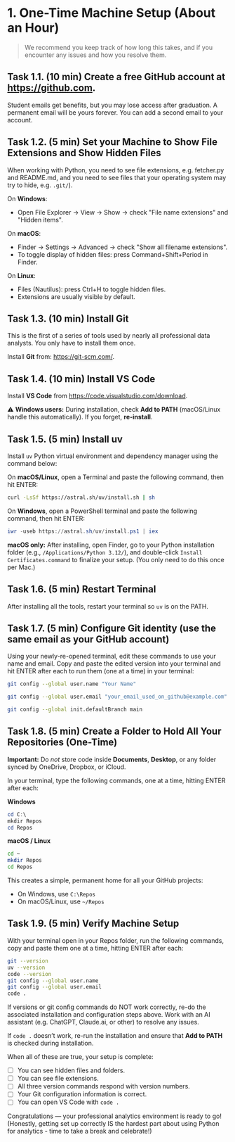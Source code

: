 # 1. One-Time Machine Setup (About an Hour)

> We recommend you keep track of how long this takes, and if you encounter any issues and how you resolve them.

## Task 1.1. (10 min) Create a free GitHub account at <https://github.com>.

Student emails get benefits, but you may lose access after graduation.
A permanent email will be yours forever. You can add a second email to your account.

## Task 1.2. (5 min) Set your Machine to Show File Extensions and Show Hidden Files

When working with Python, you need to see file extensions, e.g. fetcher.py and README.md, and you need to see files that your operating system may try to hide, e.g. `.git/`).

On **Windows**:

- Open File Explorer -> View -> Show -> check "File name extensions" and "Hidden items".

On **macOS**:

- Finder -> Settings -> Advanced -> check "Show all filename extensions".
- To toggle display of hidden files: press Command+Shift+Period in Finder.

On **Linux**:

- Files (Nautilus): press Ctrl+H to toggle hidden files.
- Extensions are usually visible by default.

## Task 1.3. (10 min) Install Git

This is the first of a series of tools used by nearly all professional data analysts.
You only have to install them once.

Install **Git** from: <https://git-scm.com/>.

## Task 1.4. (10 min) Install VS Code

Install **VS Code** from <https://code.visualstudio.com/download>.

⚠️ **Windows users:** During installation, check **Add to PATH** (macOS/Linux handle this automatically).
If you forget, **re-install**.

## Task 1.5. (5 min) Install uv

Install `uv` Python virtual environment and dependency manager using the command below:

On **macOS/Linux**, open a Terminal and paste the following command, then hit ENTER:

```bash
curl -LsSf https://astral.sh/uv/install.sh | sh
```

On **Windows**, open a PowerShell terminal and paste the following command, then hit ENTER:

```powershell
iwr -useb https://astral.sh/uv/install.ps1 | iex
```

**macOS only:** After installing, open Finder, go to your Python installation folder (e.g., `/Applications/Python 3.12/`), and double-click `Install Certificates.command` to finalize your setup. (You only need to do this once per Mac.)

## Task 1.6. (5 min) Restart Terminal

After installing all the tools, restart your terminal so `uv` is on the PATH.

## Task 1.7. (5 min) Configure Git identity (use the same email as your GitHub account)

Using your newly-re-opened terminal, edit these commands to use your name and email.
Copy and paste the edited version into your terminal and hit ENTER after each to run them (one at a time) in your terminal:

```bash
git config --global user.name "Your Name"

git config --global user.email "your_email_used_on_github@example.com"

git config --global init.defaultBranch main
```

## Task 1.8. (5 min) Create a Folder to Hold All Your Repositories (One-Time)

**Important:** Do _not_ store code inside **Documents**, **Desktop**, or any folder synced by OneDrive, Dropbox, or iCloud.

In your terminal, type the following commands, one at a time, hitting ENTER after each:

**Windows**

```powershell
cd C:\
mkdir Repos
cd Repos
```

**macOS / Linux**

```bash
cd ~
mkdir Repos
cd Repos
```

This creates a simple, permanent home for all your GitHub projects:

- On Windows, use `C:\Repos`
- On macOS/Linux, use `~/Repos`

## Task 1.9. (5 min) Verify Machine Setup

With your terminal open in your Repos folder, run the following commands, copy and paste them one at a time, hitting ENTER after each:

```bash
git --version
uv --version
code --version
git config --global user.name
git config --global user.email
code .
```

If versions or git config commands do NOT work correctly, re-do the associated installation and configuration steps above.
Work with an AI assistant (e.g. ChatGPT, Claude.ai, or other) to resolve any issues.

If `code .` doesn’t work, re-run the installation and ensure that **Add to PATH** is checked during installation.

When all of these are true, your setup is complete:

- [ ] You can see hidden files and folders.
- [ ] You can see file extensions.
- [ ] All three version commands respond with version numbers.
- [ ] Your Git configuration information is correct.
- [ ] You can open VS Code with `code .`

Congratulations — your professional analytics environment is ready to go!
(Honestly, getting set up correctly IS the hardest part about using Python for analytics - time to take a break and celebrate!)
